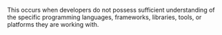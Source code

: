 This occurs when developers do not possess sufficient understanding of the specific programming languages, frameworks, libraries, tools, or platforms they are working with. 